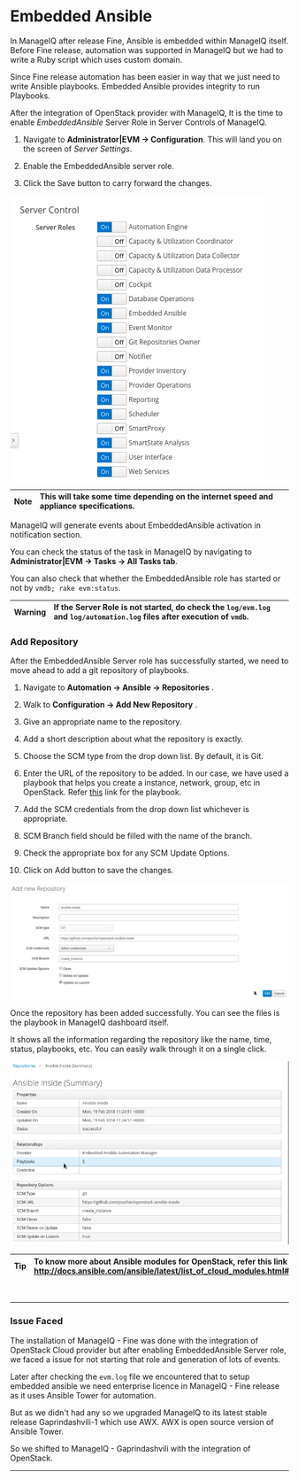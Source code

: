 # Embedded Ansible

In ManageIQ after release Fine, Ansible is embedded within ManageIQ itself. Before Fine release, automation was supported in ManageIQ but we had to write a Ruby script which uses custom domain.

Since Fine release automation has been easier in way that we just need to write Ansible playbooks. Embedded Ansible provides integrity to run Playbooks.

After the integration of OpenStack provider with ManageIQ, It is the time to enable *EmbeddedAnsible* Server Role in Server Controls of ManageIQ.

1. Navigate to **Administrator|EVM -> Configuration**. This will land you on the screen of *Server Settings*.

2. Enable the EmbeddedAnsible server role.

3. Click the Save button to carry forward the changes.

![Fig 1-EmbeddedAnsible Role](../images/chapter3/EmbeddedAnsible_Role.png "EmbeddedAnsible Role")

| Note |This will take some time depending on the internet speed and appliance specifications.|
|------|:------|

ManageIQ will generate events about EmbeddedAnsible activation in notification section.

You can check the status of the task in ManageIQ by navigating to **Administrator|EVM -> Tasks -> All Tasks tab**.

You can also check that whether the EmbeddedAnsible role has started or not by `vmdb; rake evm:status`.

| Warning |If the Server Role is not started, do check the `log/evm.log` and `log/automation.log` files after execution of `vmdb`.|
|------|:------|

### Add Repository

After the EmbeddedAnsible Server role has successfully started, we need to move ahead to add a git repository of playbooks.

1. Navigate to **Automation -> Ansible -> Repositories** .

2. Walk to **Configuration -> Add New Repository** .

3. Give an appropriate name to the repository.

4. Add a short description about what the repository is exactly.

5. Choose the SCM type from the drop down list. By default, it is Git.

6. Enter the URL of the repository to be added. In our case, we have used a playbook that helps you create a instance, network, group, etc in OpenStack. Refer [this](https://github.com/psachin/openstack-ansible-inside) link for the playbook.

7. Add the SCM credentials from the drop down list whichever is appropriate.

8. SCM Branch field should be filled with the name of the branch.

9. Check the appropriate box for any SCM Update Options.

10. Click on Add button to save the changes.

![Fig 2-Add Repository](../images/chapter3/Add_Repo.png "Add Repository")

Once the repository has been added successfully. You can see the files is the playbook in ManageIQ dashboard itself.

It shows all the information regarding the repository like the name, time, status, playbooks, etc. You can easily walk through it on a single click.

![Fig 3-Repository Summary](../images/chapter3/Repo_Summary.png "Repository Summary")


| Tip|To know more about Ansible modules for OpenStack, refer this link -> http://docs.ansible.com/ansible/latest/list_of_cloud_modules.html#openstack|
|------|:------|


<br>

---

### Issue Faced
The installation of ManageIQ - Fine was done with the integration of OpenStack Cloud provider but after enabling EmbeddedAnsible Server role, we faced a issue for not starting that role and generation of lots of events.

Later after checking the `evm.log` file we encountered that to setup embedded ansible we need enterprise licence in ManageIQ - Fine release as it uses Ansible Tower for automation.

But as we didn't had any so we upgraded ManageIQ to its latest stable release Gaprindashvili-1 which use AWX. AWX is open source version of Ansible Tower.

So we shifted to ManageIQ - Gaprindashvili with the integration of OpenStack.

---
<br>
